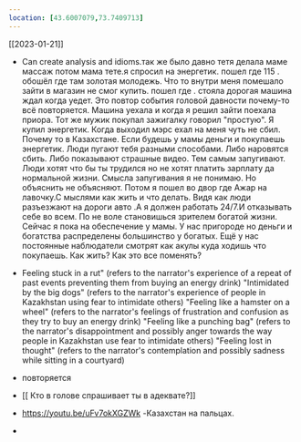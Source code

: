 ```yaml
---
location: [43.6007079,73.7409713]
---
```




[[2023-01-21]]
- Can create analysis and idioms.так же было давно тетя делала маме массаж потом мама тете.я спросил на энергетик. пошел где 115 . обошёл где там золотая молодежь. Что то внутри меня помешало зайти в магазин не смог купить. пошел где . стояла дорогая машина ждал когда уедет. Это повтор события головой давности почему-то всё повторяется. Машина уехала и когда я решил зайти поехала приора. Тот же мужик покупал зажигалку говорил "простую". Я купил энергетик. Когда выходил мэрс ехал на меня чуть не сбил. Почему то в Казахстане. Если будешь у мамы деньги и покупаешь энергетик. Люди пугают тебя разными способами. Либо наровятся сбить. Либо показывают страшные видео. Тем самым запугивают. Люди хотят что бы ты трудился но не хотят платить зарплату да нормальной жизни. Смысла запугивания я не понимаю. Но объяснить не объясняют. Потом я пошел во двор где Ажар на лавочку.С мыслями как жить и что делать. Видя как люди разъезжают на дороги авто .А я должен работать 24/7.И отказывать себе во всем. По не воле становишься зрителем богатой жизни. Сейчас я пока на обеспечение у мамы. У нас пригороде но деньги и богатства распределены большинство у богатых. Ещё у нас постоянные наблюдатели смотрят как акулы куда ходишь что покупаешь. Как жить? Как это все поменять?
- Feeling stuck in a rut" (refers to the narrator's experience of a repeat of past events preventing them from buying an energy drink)
"Intimidated by the big dogs" (refers to the narrator's experience of people in Kazakhstan using fear to intimidate others)
"Feeling like a hamster on a wheel" (refers to the narrator's feelings of frustration and confusion as they try to buy an energy drink)
"Feeling like a punching bag" (refers to the narrator's disappointment and possibly anger towards the way people in Kazakhstan use fear to intimidate others)
"Feeling lost in thought" (refers to the narrator's contemplation and possibly sadness while sitting in a courtyard)
- повторяется
- [[ Кто в голове спрашивает ты в адеквате?]]

- https://youtu.be/uFv7okXGZWk -Казахстан на пальцах.
- 